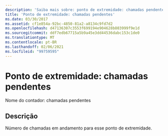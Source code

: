 ```yaml
---
description: 'Saiba mais sobre: ponto de extremidade: chamadas pendentes'
title: 'Ponto de extremidade: chamadas pendentes'
ms.date: 03/30/2017
ms.assetid: cf1e854a-92bc-4850-81a2-a8134c9fd7d2
ms.openlocfilehash: d47136307c3553f699194e904628b803999f9e1d
ms.sourcegitcommit: ddf7edb67715a5b9a45e3dd44536dabc153c1de0
ms.translationtype: MT
ms.contentlocale: pt-BR
ms.lasthandoff: 02/06/2021
ms.locfileid: "99759595"
---
```

# <a name="endpoint-calls-outstanding"></a>Ponto de extremidade: chamadas pendentes

Nome do contador: chamadas pendentes  
  
## <a name="description"></a>Descrição  

 Número de chamadas em andamento para esse ponto de extremidade.
